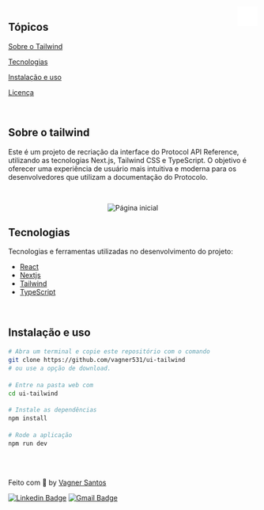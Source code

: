 <img align="right" src="src/assets/tailwind.png" width="40px" alt="twitter">

## Tópicos 

[Sobre o Tailwind](#sobre-o-tailwind)

[Tecnologias](#tecnologias)

[Instalação e uso](#instalação-e-uso)

[Licença](#licença)

<br>

## Sobre o tailwind

Este é um projeto de recriação da interface do Protocol API Reference, utilizando as tecnologias Next.js, Tailwind CSS e TypeScript. O objetivo é oferecer uma experiência de usuário mais intuitiva e moderna para os desenvolvedores que utilizam a documentação do Protocolo.

<br>

<p align="center">
   <img src="https://user-images.githubusercontent.com/36738524/228669837-1239dc12-e551-4f5c-b6c2-8a1176d1eead.png" alt="Página inicial">
</p>

## Tecnologias

Tecnologias e ferramentas utilizadas no desenvolvimento do projeto:

- [React](https://reactjs.org/)
- [Nextjs](https://nextjs.org/)
- [Tailwind](https://tailwindcss.com/)
- [TypeScript](https://www.typescriptlang.org/)

<br>

## Instalação e uso

```bash
# Abra um terminal e copie este repositório com o comando
git clone https://github.com/vagner531/ui-tailwind
# ou use a opção de download.

# Entre na pasta web com 
cd ui-tailwind

# Instale as dependências
npm install

# Rode a aplicação
npm run dev
```

<br>


<br>


Feito com :blue_heart: by [Vagner Santos](https://github.com/vagner531)

[![Linkedin Badge](https://img.shields.io/badge/-Vagner%20Santos-0d99ff?style=flat-square&logo=Linkedin&logoColor=white&link=https://www.linkedin.com/in/vagnersantosnascimento/)](https://www.linkedin.com/in/vagnersantosnascimento/) 
[![Gmail Badge](https://img.shields.io/badge/-vagnerndsantos@gmail.com-0d99ff?style=flat-square&logo=Gmail&logoColor=white&link=mailto:vganerndsantos@gmail.com)](mailto:vagnerndsantos@gmail.com)